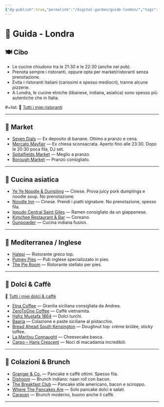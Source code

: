 ```yaml
---
{"dg-publish":true,"permalink":"/digital-garden/guide-london/","tags":["resource"]}
---
```


# 📘 Guida - Londra

## 🍽️ Cibo

- Le cucine chiudono tra le 21:30 e le 22:30 (anche nei pub).
- Prenota sempre i ristoranti, oppure opta per market/ristoranti senza prenotazione.
- Evita i ristoranti italiani (carissimi e spesso mediocri), tranne alcune pizzerie.
- A Londra, le cucine etniche (libanese, indiana, asiatica) sono spesso più autentiche che in Italia.

#+list: 🔗 [Tutti i miei ristoranti](https://maps.app.goo.gl/yUdTQqtVX5Swvoou5)

---

## 🥡 Market

- [Seven Dials](https://www.google.com/maps/search/?api=1&query=Seven+Dials+London) — Ex deposito di banane. Ottimo a pranzo e cena.
- [Mercato Mayfair](https://www.google.com/maps/search/?api=1&query=Mercato+Mayfair+London) — Ex chiesa sconsacrata. Aperto fino alle 23:30. Dopo le 20:30 poca fila, DJ set.
- [Spitalfields Market](https://www.google.com/maps/search/?api=1&query=Spitalfields+Market+London) — Meglio a pranzo.
- [Borough Market](https://www.google.com/maps/search/?api=1&query=Borough+Market+London) — Pranzo consigliato.

---

## 🥢 Cucina asiatica

- [Ye Ye Noodle & Dumpling](https://www.google.com/maps/search/?api=1&query=Ye+Ye+Noodle+%26+Dumpling+Artillery+Passage+London) — Cinese. Prova juicy pork dumplings e noodle soup. No prenotazione.
- [Noodle Inn](https://www.google.com/maps/search/?api=1&query=Noodle+Inn+London) — Cinese. Prendi i piatti signature. No prenotazione, spesso fila.
- [Ippudo Central Saint Giles](https://www.google.com/maps/search/?api=1&query=Ippudo+Central+Saint+Giles+London) — Ramen consigliato da un giapponese.
- [Kimchee Restaurant & Bar](https://www.google.com/maps/search/?api=1&query=Kimchee+Restaurant+%26+Bar+London) — Coreano.
- [Gunpowder](https://www.google.com/maps/search/?api=1&query=Gunpowder+London) — Cucina indiana fusion.

---

## 🌊 Mediterranea / Inglese

- [Halepi](https://www.google.com/maps/search/?api=1&query=Halepi+London) — Ristorante greco top.
- [Putney Pies](https://www.google.com/maps/search/?api=1&query=Putney+Pies+London) — Pub inglese specializzato in pies.
- [The Pie Room](https://www.google.com/maps/search/?api=1&query=The+Pie+Room+London) — Ristorante stellato per pies.

---

## 🍰 Dolci & Caffè

🔗 [Tutti i miei dolci & caffè](https://maps.app.goo.gl/JSVDmn7t5oDPKYrYA)

- [Etna Coffee](https://www.google.com/maps/search/?api=1&query=Etna+Coffee+London) — Granita siciliana consigliata da Andrea.
- [ZeroToOne Coffee](https://www.google.com/maps/search/?api=1&query=ZeroToOne+Coffee+London) — Caffè vietnamita.
- [Hafız Mustafa 1864](https://www.google.com/maps/search/?api=1&query=Hafiz+Mustafa+1864+Knightsbridge+London) — Dolci turchi.
- [Baaria](https://www.google.com/maps/search/?api=1&query=Baaria+London) — Colazione e paste siciliane al pistacchio.
- [Bread Ahead South Kensington](https://www.google.com/maps/search/?api=1&query=Bread+Ahead+South+Kensington+London) — Doughnut top: crème brûlée, sticky toffee.
- [La Maritxu Connaught](https://www.google.com/maps/search/?api=1&query=La+Maritxu+Connaught+London) — Cheesecake basca.
- [Carpo – Hans Crescent](https://www.google.com/maps/search/?api=1&query=Carpo+Hans+Crescent+London) — Noci di macadamia incredibili.

---

## 🍳 Colazioni & Brunch

- [Granger & Co.](https://www.google.com/maps/search/?api=1&query=Granger+%26+Co+London) — Pancake e caffè ottimi. Spesso fila.
- [Dishoom](https://www.google.com/maps/search/?api=1&query=Dishoom+London) — Brunch indiano: naan roll con bacon.
- [The Breakfast Club](https://www.google.com/maps/search/?api=1&query=The+Breakfast+Club+London) — Pancake stile americano, bacon e sciroppo.
- [Where The Pancakes Are](https://www.google.com/maps/search/?api=1&query=Where+The+Pancakes+Are+London) — Solo pancake dolci e salati.
- [Caravan](https://www.google.com/maps/search/?api=1&query=Caravan+London) — Brunch moderno, buono anche il caffè.

---

